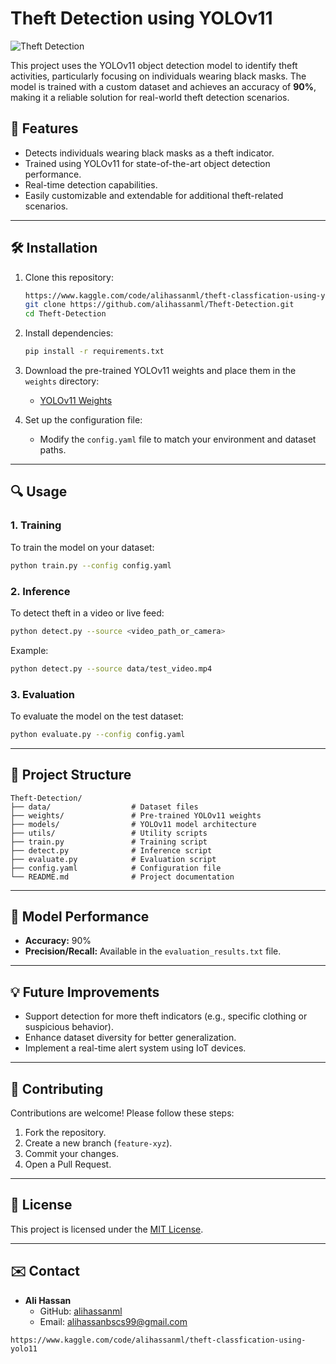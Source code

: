 # Theft Detection using YOLOv11

![Theft Detection](https://img.shields.io/badge/YOLOv11-TheftDetection-brightgreen.svg)

This project uses the YOLOv11 object detection model to identify theft activities, particularly focusing on individuals wearing black masks. The model is trained with a custom dataset and achieves an accuracy of **90%**, making it a reliable solution for real-world theft detection scenarios.

## 🚀 Features
- Detects individuals wearing black masks as a theft indicator.
- Trained using YOLOv11 for state-of-the-art object detection performance.
- Real-time detection capabilities.
- Easily customizable and extendable for additional theft-related scenarios.

---

## 🛠️ Installation

1. Clone this repository:
   ```bash
   https://www.kaggle.com/code/alihassanml/theft-classfication-using-yolo11
   git clone https://github.com/alihassanml/Theft-Detection.git
   cd Theft-Detection
   ```

2. Install dependencies:
   ```bash
   pip install -r requirements.txt
   ```

3. Download the pre-trained YOLOv11 weights and place them in the `weights` directory:
   - [YOLOv11 Weights](https://link-to-yolov11-weights)

4. Set up the configuration file:
   - Modify the `config.yaml` file to match your environment and dataset paths.

---

## 🔍 Usage

### 1. Training
To train the model on your dataset:
```bash
python train.py --config config.yaml
```

### 2. Inference
To detect theft in a video or live feed:
```bash
python detect.py --source <video_path_or_camera>
```

Example:
```bash
python detect.py --source data/test_video.mp4
```

### 3. Evaluation
To evaluate the model on the test dataset:
```bash
python evaluate.py --config config.yaml
```

---

## 📂 Project Structure
```
Theft-Detection/
├── data/                  # Dataset files
├── weights/               # Pre-trained YOLOv11 weights
├── models/                # YOLOv11 model architecture
├── utils/                 # Utility scripts
├── train.py               # Training script
├── detect.py              # Inference script
├── evaluate.py            # Evaluation script
├── config.yaml            # Configuration file
└── README.md              # Project documentation
```

---

## 🧠 Model Performance
- **Accuracy:** 90%
- **Precision/Recall:** Available in the `evaluation_results.txt` file.

---

## 💡 Future Improvements
- Support detection for more theft indicators (e.g., specific clothing or suspicious behavior).
- Enhance dataset diversity for better generalization.
- Implement a real-time alert system using IoT devices.

---

## 🤝 Contributing
Contributions are welcome! Please follow these steps:
1. Fork the repository.
2. Create a new branch (`feature-xyz`).
3. Commit your changes.
4. Open a Pull Request.

---

## 📜 License
This project is licensed under the [MIT License](LICENSE).

---

## ✉️ Contact
- **Ali Hassan**  
  - GitHub: [alihassanml](https://github.com/alihassanml)  
  - Email: alihassanbscs99@gmail.com 
```
https://www.kaggle.com/code/alihassanml/theft-classfication-using-yolo11
